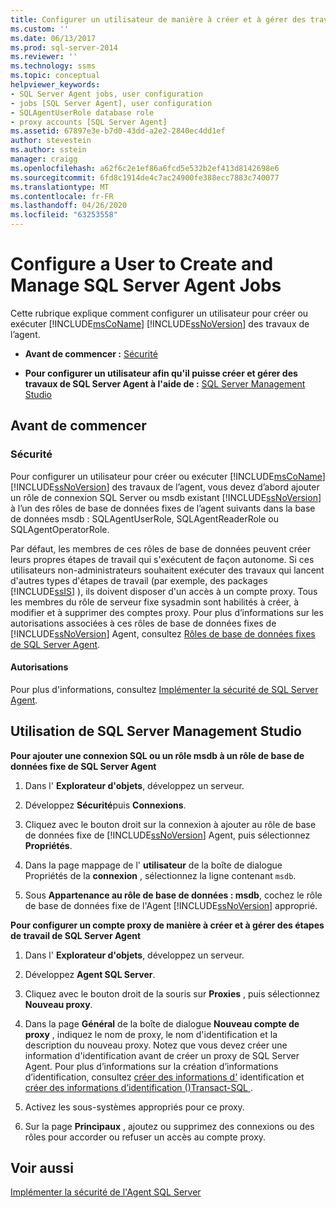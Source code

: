 ```yaml
---
title: Configurer un utilisateur de manière à créer et à gérer des travaux de SQL Server Agent | Microsoft Docs
ms.custom: ''
ms.date: 06/13/2017
ms.prod: sql-server-2014
ms.reviewer: ''
ms.technology: ssms
ms.topic: conceptual
helpviewer_keywords:
- SQL Server Agent jobs, user configuration
- jobs [SQL Server Agent], user configuration
- SQLAgentUserRole database role
- proxy accounts [SQL Server Agent]
ms.assetid: 67897e3e-b7d0-43dd-a2e2-2840ec4dd1ef
author: stevestein
ms.author: sstein
manager: craigg
ms.openlocfilehash: a62f6c2e1ef86a6fcd5e532b2ef413d8142698e6
ms.sourcegitcommit: 6fd8c1914de4c7ac24900fe388ecc7883c740077
ms.translationtype: MT
ms.contentlocale: fr-FR
ms.lasthandoff: 04/26/2020
ms.locfileid: "63253558"
---
```

# <a name="configure-a-user-to-create-and-manage-sql-server-agent-jobs"></a>Configure a User to Create and Manage SQL Server Agent Jobs
  Cette rubrique explique comment configurer un utilisateur pour créer ou exécuter [!INCLUDE[msCoName](../../includes/msconame-md.md)] [!INCLUDE[ssNoVersion](../../includes/ssnoversion-md.md)] des travaux de l’agent.  
  
-   **Avant de commencer :**  [Sécurité](#Security)  
  
-   **Pour configurer un utilisateur afin qu'il puisse créer et gérer des travaux de SQL Server Agent à l'aide de :**  [SQL Server Management Studio](#SSMS)  
  
##  <a name="before-you-begin"></a><a name="BeforeYouBegin"></a> Avant de commencer  
  
###  <a name="security"></a><a name="Security"></a> Sécurité  
 Pour configurer un utilisateur pour créer ou exécuter [!INCLUDE[msCoName](../../includes/msconame-md.md)] [!INCLUDE[ssNoVersion](../../includes/ssnoversion-md.md)] des travaux de l’agent, vous devez d’abord ajouter un rôle de connexion SQL Server ou msdb existant [!INCLUDE[ssNoVersion](../../includes/ssnoversion-md.md)] à l’un des rôles de base de données fixes de l’agent suivants dans la base de données msdb : SQLAgentUserRole, SQLAgentReaderRole ou SQLAgentOperatorRole.  
  
 Par défaut, les membres de ces rôles de base de données peuvent créer leurs propres étapes de travail qui s'exécutent de façon autonome. Si ces utilisateurs non-administrateurs souhaitent exécuter des travaux qui lancent d'autres types d'étapes de travail (par exemple, des packages [!INCLUDE[ssIS](../../includes/ssis-md.md)] ), ils doivent disposer d'un accès à un compte proxy. Tous les membres du rôle de serveur fixe sysadmin sont habilités à créer, à modifier et à supprimer des comptes proxy. Pour plus d’informations sur les autorisations associées à ces rôles de base de données fixes de [!INCLUDE[ssNoVersion](../../includes/ssnoversion-md.md)] Agent, consultez [Rôles de base de données fixes de SQL Server Agent](sql-server-agent-fixed-database-roles.md).  
  
####  <a name="permissions"></a><a name="Permissions"></a> Autorisations  
 Pour plus d'informations, consultez [Implémenter la sécurité de SQL Server Agent](implement-sql-server-agent-security.md).  
  
##  <a name="using-sql-server-management-studio"></a><a name="SSMS"></a> Utilisation de SQL Server Management Studio  
 **Pour ajouter une connexion SQL ou un rôle msdb à un rôle de base de données fixe de SQL Server Agent**  
  
1.  Dans l' **Explorateur d'objets**, développez un serveur.  
  
2.  Développez **Sécurité**puis **Connexions**.  
  
3.  Cliquez avec le bouton droit sur la connexion à ajouter au rôle de base de données fixe de [!INCLUDE[ssNoVersion](../../includes/ssnoversion-md.md)] Agent, puis sélectionnez **Propriétés**.  
  
4.  Dans la page mappage de l' **utilisateur** de la boîte de dialogue Propriétés de la **connexion** , sélectionnez la ligne contenant `msdb`.  
  
5.  Sous **Appartenance au rôle de base de données : msdb**, cochez le rôle de base de données fixe de l'Agent [!INCLUDE[ssNoVersion](../../includes/ssnoversion-md.md)] approprié.  
  
 **Pour configurer un compte proxy de manière à créer et à gérer des étapes de travail de SQL Server Agent**  
  
1.  Dans l' **Explorateur d'objets**, développez un serveur.  
  
2.  Développez **Agent SQL Server**.  
  
3.  Cliquez avec le bouton droit de la souris sur **Proxies** , puis sélectionnez **Nouveau proxy**.  
  
4.  Dans la page **Général** de la boîte de dialogue **Nouveau compte de proxy** , indiquez le nom de proxy, le nom d'identification et la description du nouveau proxy. Notez que vous devez créer une information d'identification avant de créer un proxy de SQL Server Agent. Pour plus d’informations sur la création d’informations d’identification, consultez [créer des informations d'](../../relational-databases/security/authentication-access/create-a-credential.md) identification et [créer des informations d’identification &#40;&#41;Transact-SQL ](/sql/t-sql/statements/create-credential-transact-sql).  
  
5.  Activez les sous-systèmes appropriés pour ce proxy.  
  
6.  Sur la page **Principaux** , ajoutez ou supprimez des connexions ou des rôles pour accorder ou refuser un accès au compte proxy.  
  
## <a name="see-also"></a>Voir aussi  
 [Implémenter la sécurité de l'Agent SQL Server](implement-sql-server-agent-security.md)  
  
  
